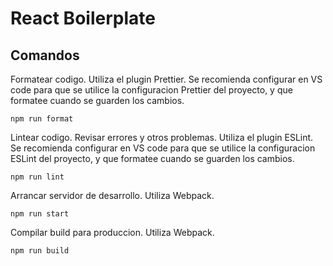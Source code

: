 # React Boilerplate

## Comandos

Formatear codigo. Utiliza el plugin Prettier. Se recomienda configurar en VS code para que se utilice la configuracion Prettier del proyecto, y que formatee cuando se guarden los cambios.

```
npm run format
```

Lintear codigo. Revisar errores y otros problemas. Utiliza el plugin ESLint. Se recomienda configurar en VS code para que se utilice la configuracion ESLint del proyecto, y que formatee cuando se guarden los cambios.

```
npm run lint
```

Arrancar servidor de desarrollo. Utiliza Webpack.

```
npm run start
```

Compilar build para produccion. Utiliza Webpack.

```
npm run build
```
